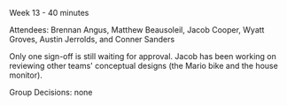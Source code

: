 Week 13 - 40 minutes

Attendees: Brennan Angus, Matthew Beausoleil, Jacob Cooper, Wyatt Groves, Austin Jerrolds, and Conner Sanders

Only one sign-off is still waiting for approval. Jacob has been working on reviewing other teams' conceptual designs (the Mario bike and the house monitor).

Group Decisions: none
